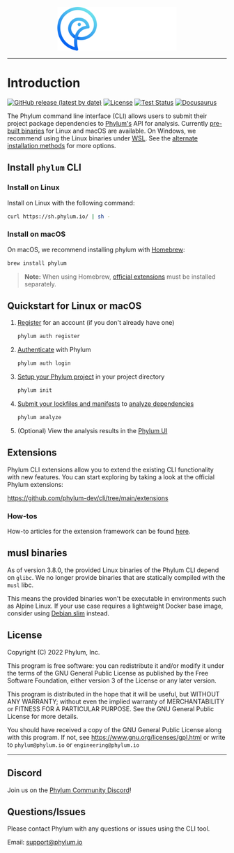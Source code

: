 <p align="center">
  <img height="100" src="https://raw.githubusercontent.com/phylum-dev/cli/main/assets/dark-bckg.svg">
</p>

---

# Introduction

[![GitHub release (latest by date)](https://img.shields.io/github/v/release/phylum-dev/cli)](https://github.com/phylum-dev/cli/releases/latest/)
[![License](https://img.shields.io/github/license/phylum-dev/cli)](https://github.com/phylum-dev/cli/blob/main/LICENSE)
[![Test Status](https://github.com/phylum-dev/cli/actions/workflows/test.yml/badge.svg?branch=main)](https://github.com/phylum-dev/cli/actions/workflows/test.yml)
[![Docusaurus](https://img.shields.io/badge/docs-Docusaurus-blue)](https://docs.phylum.io)

The Phylum command line interface (CLI) allows users to submit their project package dependencies to [Phylum's](https://phylum.io) API for analysis. Currently [pre-built binaries](https://github.com/phylum-dev/cli/releases) for Linux and macOS are available. On Windows, we recommend using the Linux binaries under [WSL](https://learn.microsoft.com/en-us/windows/wsl/). See the [alternate installation methods](https://docs.phylum.io/cli/alternate_install) for more options.

## Install `phylum` CLI

### Install on Linux

Install on Linux with the following command:

```sh
curl https://sh.phylum.io/ | sh -
```

### Install on macOS

On macOS, we recommend installing phylum with [Homebrew](https://brew.sh/):

```sh
brew install phylum
```

> **Note:** When using Homebrew, [official extensions][] must be installed separately.

[official extensions]: https://github.com/phylum-dev/cli/tree/main/extensions

## Quickstart for Linux or macOS

1. [Register](https://docs.phylum.io/cli/commands/phylum_auth_register) for an account (if you don't already have one)

   ```sh
   phylum auth register
   ```

1. [Authenticate](https://docs.phylum.io/cli/commands/phylum_auth_login) with Phylum

   ```sh
   phylum auth login
   ```

1. [Setup your Phylum project](https://docs.phylum.io/cli/commands/phylum_init) in your project directory

   ```sh
   phylum init
   ```

1. [Submit your lockfiles and manifests](https://docs.phylum.io/cli/commands/phylum_analyze) to [analyze dependencies](https://docs.phylum.io/cli/commands/analyzing_dependencies)

   ```sh
   phylum analyze
   ```

1. (Optional) View the analysis results in the [Phylum UI](https://app.phylum.io/auth/login)

## Extensions

Phylum CLI extensions allow you to extend the existing CLI functionality with
new features. You can start exploring by taking a look at the official Phylum
extensions:

<https://github.com/phylum-dev/cli/tree/main/extensions>

### How-tos

How-to articles for the extension framework can be found [here](https://dev.to/phylum).

## musl binaries

As of version 3.8.0, the provided Linux binaries of the Phylum CLI depend on
`glibc`. We no longer provide binaries that are statically compiled with the
`musl` libc.

This means the provided binaries won't be executable in environments such as
Alpine Linux. If your use case requires a lightweight Docker base image,
consider using [Debian slim][debian-slim] instead.

[debian-slim]: https://hub.docker.com/_/debian

## License

Copyright (C) 2022  Phylum, Inc.

This program is free software: you can redistribute it and/or modify it under
the terms of the GNU General Public License as published by the Free Software
Foundation, either version 3 of the License or any later version.

This program is distributed in the hope that it will be useful, but WITHOUT
ANY WARRANTY; without even the implied warranty of MERCHANTABILITY or FITNESS
FOR A PARTICULAR PURPOSE. See the GNU General Public License for more details.

You should have received a copy of the GNU General Public License along with
this program. If not, see <https://www.gnu.org/licenses/gpl.html> or write to
`phylum@phylum.io` or `engineering@phylum.io`

---
## Discord

Join us on the [Phylum Community Discord](https://discord.gg/c9QnknWxm3)!

## Questions/Issues

Please contact Phylum with any questions or issues using the CLI tool.

Email: <support@phylum.io>
